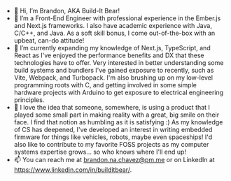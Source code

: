 - 👋 Hi, I’m Brandon, AKA Build-It Bear! 
- 👀 I’m a Front-End Engineer with professional experience in the Ember.js and Next.js frameworks. I also have academic experience with Java, C/C++, and Java. As a soft skill bonus, I come out-of-the-box with an upbeat, can-do attitude!
- 🌱 I’m currently expanding my knowledge of Next.js, TypeScript, and React as I've enjoyed the performance benefits and DX that these technologies have to offer. Very interested in better understanding some build systems and bundlers I've gained exposure to recently, such as Vite, Webpack, and Turbopack. I'm also brushing up on my low-level programming roots with C, and getting involved in some simple hardware projects with Arduino to get exposure to electrical engineering principles.
- 💞️ I love the idea that someone, somewhere, is using a product that I played some small part in making reality with a great, big smile on their face. I find that notion as humbling as it is satisfying :) As my knowledge of CS has deepened, I've developed an interest in writing embedded firmware for things like vehicles, robots, maybe even spaceships! I'd also like to contribute to my favorite FOSS projects as my computer systems expertise grows... so who knows where I'll end up!
- 📫 You can reach me at brandon.na.chavez@pm.me or on LinkedIn at https://www.linkedin.com/in/builditbear/.
